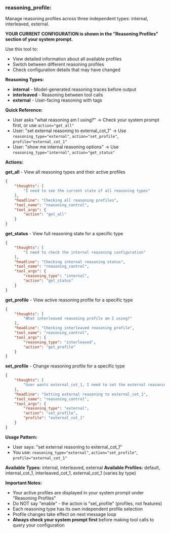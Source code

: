 ### reasoning_profile:
Manage reasoning profiles across three independent types: internal, interleaved, external.

**YOUR CURRENT CONFIGURATION is shown in the "Reasoning Profiles" section of your system prompt.**

Use this tool to:
- View detailed information about all available profiles
- Switch between different reasoning profiles
- Check configuration details that may have changed

**Reasoning Types:**
- **internal** - Model-generated reasoning traces before output
- **interleaved** - Reasoning between tool calls
- **external** - User-facing reasoning with <thoughts> tags

**Quick Reference:**
- User asks "what reasoning am I using?" → Check your system prompt first, or use `action="get_all"`
- User: "set external reasoning to external_cot_1" → Use `reasoning_type="external"`, `action="set_profile"`, `profile="external_cot_1"`
- User: "show me internal reasoning options" → Use `reasoning_type="internal"`, `action="get_status"`

**Actions:**

**get_all** - View all reasoning types and their active profiles
~~~json
{
    "thoughts": [
        "I need to see the current state of all reasoning types"
    ],
    "headline": "Checking all reasoning profiles",
    "tool_name": "reasoning_control",
    "tool_args": {
        "action": "get_all"
    }
}
~~~

**get_status** - View full reasoning state for a specific type
~~~json
{
    "thoughts": [
        "I need to check the internal reasoning configuration"
    ],
    "headline": "Checking internal reasoning status",
    "tool_name": "reasoning_control",
    "tool_args": {
        "reasoning_type": "internal",
        "action": "get_status"
    }
}
~~~

**get_profile** - View active reasoning profile for a specific type
~~~json
{
    "thoughts": [
        "What interleaved reasoning profile am I using?"
    ],
    "headline": "Checking interleaved reasoning profile",
    "tool_name": "reasoning_control",
    "tool_args": {
        "reasoning_type": "interleaved",
        "action": "get_profile"
    }
}
~~~

**set_profile** - Change reasoning profile for a specific type
~~~json
{
    "thoughts": [
        "User wants external_cot_1, I need to set the external reasoning profile"
    ],
    "headline": "Setting external reasoning to external_cot_1",
    "tool_name": "reasoning_control",
    "tool_args": {
        "reasoning_type": "external",
        "action": "set_profile",
        "profile": "external_cot_1"
    }
}
~~~

**Usage Pattern:**
- User says: "set external reasoning to external_cot_1"
- You use: `reasoning_type="external"`, `action="set_profile"`, `profile="external_cot_1"`

**Available Types:** internal, interleaved, external
**Available Profiles:** default, internal_cot_1, interleaved_cot_1, external_cot_1 (varies by type)

**Important Notes:**
- Your active profiles are displayed in your system prompt under "Reasoning Profiles"
- Do NOT say "enable" - the action is "set_profile" (profiles, not features)
- Each reasoning type has its own independent profile selection
- Profile changes take effect on next message loop
- **Always check your system prompt first** before making tool calls to query your configuration
